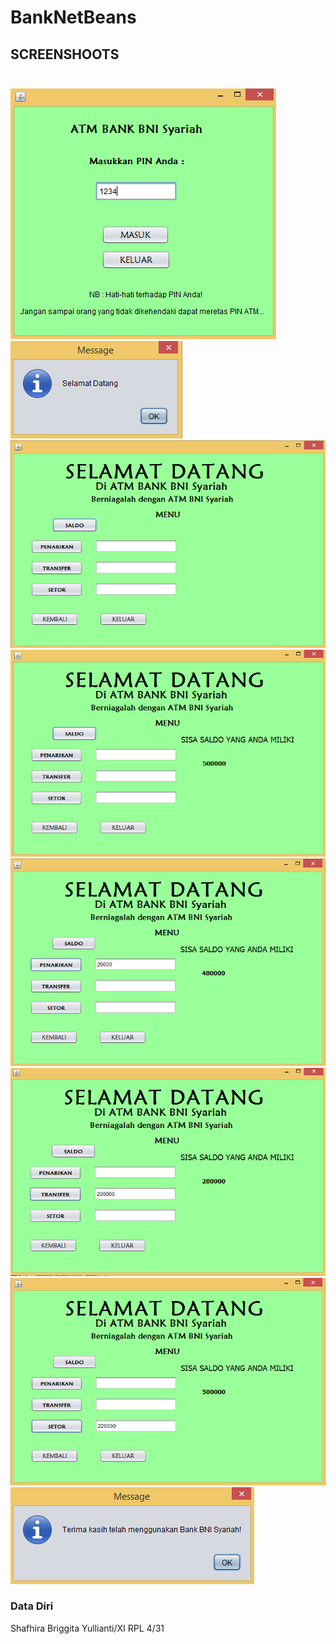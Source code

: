 # BankNetBeans

## SCREENSHOOTS <br><br>

![screenshots](https://github.com/sbbriggitash/BankNetbeans/blob/master/1.PNG)<br>
![screenshots](https://github.com/sbbriggitash/BankNetbeans/blob/master/2.PNG)<br>
![screenshots](https://github.com/sbbriggitash/BankNetbeans/blob/master/3.PNG)<br>
![screenshots](https://github.com/sbbriggitash/BankNetbeans/blob/master/4.PNG)<br>
![screenshots](https://github.com/sbbriggitash/BankNetbeans/blob/master/5.PNG)<br>
![screenshots](https://github.com/sbbriggitash/BankNetbeans/blob/master/6.PNG)<br>
![screenshots](https://github.com/sbbriggitash/BankNetbeans/blob/master/7.PNG)<br>
![screenshots](https://github.com/sbbriggitash/BankNetbeans/blob/master/8.PNG)<br>

### Data Diri
Shafhira Briggita Yullianti/XI RPL 4/31
